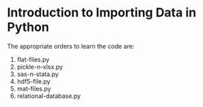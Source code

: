 # Introduction to Importing Data in Python
The appropriate orders to learn the code are:
1) flat-files.py
2) pickle-n-xlsx.py
3) sas-n-stata.py
4) hdf5-file.py
5) mat-files.py
6) relational-database.py
